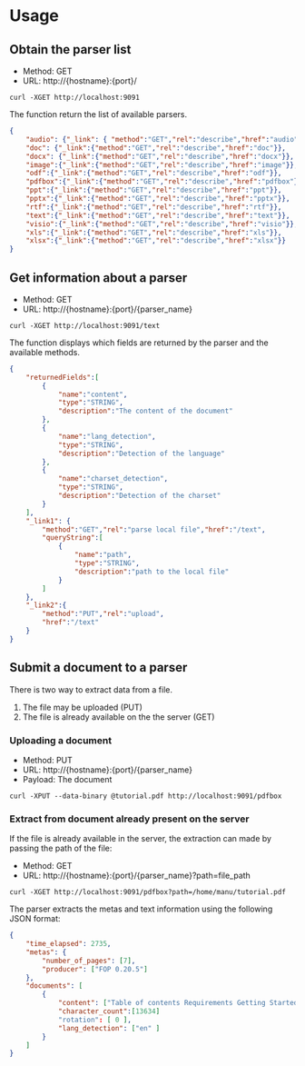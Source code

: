 Usage
=====

Obtain the parser list
----------------------

* Method: GET
* URL: http://{hostname}:{port}/

```shell
curl -XGET http://localhost:9091
```

The function return the list of available parsers.

```json
{
	"audio": {"_link": { "method":"GET","rel":"describe","href":"audio"}},
	"doc": {"_link":{"method":"GET","rel":"describe","href":"doc"}},
	"docx": {"_link":{"method":"GET","rel":"describe","href":"docx"}},
	"image":{"_link":{"method":"GET","rel":"describe","href":"image"}},
	"odf":{"_link":{"method":"GET","rel":"describe","href":"odf"}},
	"pdfbox":{"_link":{"method":"GET","rel":"describe","href":"pdfbox"}},
	"ppt":{"_link":{"method":"GET","rel":"describe","href":"ppt"}},
	"pptx":{"_link":{"method":"GET","rel":"describe","href":"pptx"}},
	"rtf":{"_link":{"method":"GET","rel":"describe","href":"rtf"}},
	"text":{"_link":{"method":"GET","rel":"describe","href":"text"}},
	"visio":{"_link":{"method":"GET","rel":"describe","href":"visio"}},
	"xls":{"_link":{"method":"GET","rel":"describe","href":"xls"}},
	"xlsx":{"_link":{"method":"GET","rel":"describe","href":"xlsx"}}
}
```

Get information about a parser
------------------------------

* Method: GET
* URL: http://{hostname}:{port}/{parser_name}

```shell
curl -XGET http://localhost:9091/text
```

The function displays which fields are returned by the parser and the available methods.

```json
{
	"returnedFields":[
		{
			"name":"content",
			"type":"STRING",
			"description":"The content of the document"
		},
		{
			"name":"lang_detection",
			"type":"STRING",
			"description":"Detection of the language"
		},
		{
			"name":"charset_detection",
			"type":"STRING",
			"description":"Detection of the charset"
		}
	],
	"_link1": {
		"method":"GET","rel":"parse local file","href":"/text",
		"queryString":[
			{
				"name":"path",
				"type":"STRING",
				"description":"path to the local file"
			}
		]
	},
	"_link2":{
		"method":"PUT","rel":"upload",
		"href":"/text"
	}
}
```
    
Submit a document to a parser
-----------------------------

There is two way to extract data from a file.
1. The file may be uploaded (PUT)
2. The file is already available on the the server (GET)

### Uploading a document

* Method: PUT
* URL: http://{hostname}:{port}/{parser_name}
* Payload: The document

```shell
curl -XPUT --data-binary @tutorial.pdf http://localhost:9091/pdfbox
```
  
### Extract from document already present on the server
  
If the file is already available in the server, the extraction can made by passing the path of the file:

* Method: GET
* URL: http://{hostname}:{port}/{parser_name}?path=file_path

```shell
curl -XGET http://localhost:9091/pdfbox?path=/home/manu/tutorial.pdf
```

The parser extracts the metas and text information using the following JSON format:

```json
{
	"time_elapsed": 2735,
	"metas": {
		"number_of_pages": [7],
		"producer": ["FOP 0.20.5"]
	},
	"documents": [
		{
			"content": ["Table of contents Requirements Getting Started Deleting Querying Data Sorting Text  Analysis Debugging"],
			"character_count":[13634]
			"rotation": [ 0 ],
			"lang_detection": ["en" ]
		}
	]
}
```
